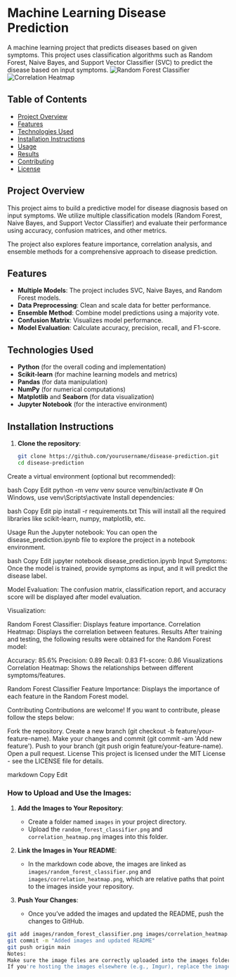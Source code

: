 # Machine Learning Disease Prediction

A machine learning project that predicts diseases based on given symptoms. This project uses classification algorithms such as Random Forest, Naive Bayes, and Support Vector Classifier (SVC) to predict the disease based on input symptoms.
![Random Forest Classifier](random_forest_classifier.png)
![Correlation Heatmap](correlation_heatmap.png)

## Table of Contents

- [Project Overview](#project-overview)
- [Features](#features)
- [Technologies Used](#technologies-used)
- [Installation Instructions](#installation-instructions)
- [Usage](#usage)
- [Results](#results)
- [Contributing](#contributing)
- [License](#license)

## Project Overview

This project aims to build a predictive model for disease diagnosis based on input symptoms. We utilize multiple classification models (Random Forest, Naive Bayes, and Support Vector Classifier) and evaluate their performance using accuracy, confusion matrices, and other metrics.

The project also explores feature importance, correlation analysis, and ensemble methods for a comprehensive approach to disease prediction.

## Features

- **Multiple Models**: The project includes SVC, Naive Bayes, and Random Forest models.
- **Data Preprocessing**: Clean and scale data for better performance.
- **Ensemble Method**: Combine model predictions using a majority vote.
- **Confusion Matrix**: Visualizes model performance.
- **Model Evaluation**: Calculate accuracy, precision, recall, and F1-score.

## Technologies Used

- **Python** (for the overall coding and implementation)
- **Scikit-learn** (for machine learning models and metrics)
- **Pandas** (for data manipulation)
- **NumPy** (for numerical computations)
- **Matplotlib** and **Seaborn** (for data visualization)
- **Jupyter Notebook** (for the interactive environment)

## Installation Instructions

1. **Clone the repository**:
   ```bash
   git clone https://github.com/yourusername/disease-prediction.git
   cd disease-prediction
Create a virtual environment (optional but recommended):

bash
Copy
Edit
python -m venv venv
source venv/bin/activate  # On Windows, use venv\Scripts\activate
Install dependencies:

bash
Copy
Edit
pip install -r requirements.txt
This will install all the required libraries like scikit-learn, numpy, matplotlib, etc.

Usage
Run the Jupyter notebook: You can open the disease_prediction.ipynb file to explore the project in a notebook environment.

bash
Copy
Edit
jupyter notebook disease_prediction.ipynb
Input Symptoms: Once the model is trained, provide symptoms as input, and it will predict the disease label.

Model Evaluation: The confusion matrix, classification report, and accuracy score will be displayed after model evaluation.

Visualization:

Random Forest Classifier: Displays feature importance.
Correlation Heatmap: Displays the correlation between features.
Results
After training and testing, the following results were obtained for the Random Forest model:

Accuracy: 85.6%
Precision: 0.89
Recall: 0.83
F1-score: 0.86
Visualizations
Correlation Heatmap: Shows the relationships between different symptoms/features.


Random Forest Classifier Feature Importance: Displays the importance of each feature in the Random Forest model.


Contributing
Contributions are welcome! If you want to contribute, please follow the steps below:

Fork the repository.
Create a new branch (git checkout -b feature/your-feature-name).
Make your changes and commit (git commit -am 'Add new feature').
Push to your branch (git push origin feature/your-feature-name).
Open a pull request.
License
This project is licensed under the MIT License - see the LICENSE file for details.

markdown
Copy
Edit

### How to Upload and Use the Images:

1. **Add the Images to Your Repository**:
   - Create a folder named `images` in your project directory.
   - Upload the `random_forest_classifier.png` and `correlation_heatmap.png` images into this folder.
   
2. **Link the Images in Your README**:
   - In the markdown code above, the images are linked as `images/random_forest_classifier.png` and `images/correlation_heatmap.png`, which are relative paths that point to the images inside your repository.

3. **Push Your Changes**:
   - Once you’ve added the images and updated the README, push the changes to GitHub.

```bash
git add images/random_forest_classifier.png images/correlation_heatmap.png README.md
git commit -m "Added images and updated README"
git push origin main
Notes:
Make sure the image files are correctly uploaded into the images folder in your repository.
If you're hosting the images elsewhere (e.g., Imgur), replace the images/random_forest_classifier.png URL with the direct URL from the hosting service.
